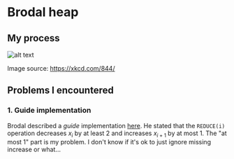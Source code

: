 # Brodal heap

## My process
![alt text](https://xkcd.com/comics/good_code.png)

Image source: https://xkcd.com/844/

## Problems I encountered
### 1. Guide implementation

Brodal described a _guide_ implementation [here](https://www.google.com/url?sa=t&rct=j&q=&esrc=s&source=web&cd=&cad=rja&uact=8&ved=2ahUKEwiRj5-br9L3AhVQ_bsIHY9ADEYQFnoECAcQAQ&url=https%3A%2F%2Fcs.au.dk%2F~gerth%2Fpapers%2Fsoda96.pdf&usg=AOvVaw33D6m3_qIfJD7dnt8TL46Y). He stated that the `REDUCE(i)` operation decreases $x_{i}$ by at least 2 and increases $x_{i+1}$ by at most 1. The "at most 1" part is my problem. I don't know if it's ok to just ignore missing increase or what...
